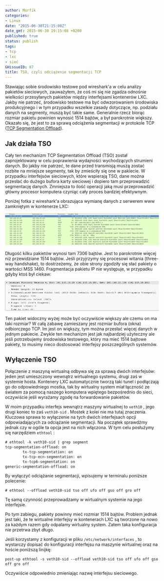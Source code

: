```yaml
---
author: Morfik
categories:
- Linux
date: "2015-06-30T21:15:08Z"
date_gmt: 2015-06-30 19:15:08 +0200
published: true
status: publish
tags:
- tcp
- lxc
- sieć
GHissueID: 87
title: TSO, czyli odciążenie segmentacji TCP
---
```


Stawiając sobie środowisko testowe pod wireshark'a w celu analizy pakietów sieciowych, zauważyłem,
że coś mi się nie zgadza odnośnie wielkości przesyłanych pakietów między interfejsami kontenerów
LXC. Jakby nie patrzeć, środowisko testowe ma być odwzorowaniem środowiska produkcyjnego i w tym
przypadku wszelkie zasady dotyczące, np. podziału danych na segmenty, muszą być takie same.
Generalnie rzecz biorąc rozmiar pakietu powinien wynosić 1514 bajtów, a był parokrotnie większy.
Okazało się, że jest to za sprawą odciążenia segmentacji w protokole TCP ([TCP Segmentation
Offload](https://lwn.net/Articles/564978/)).

<!--more-->
## Jak działa TSO

Cały ten mechanizm TCP Segmentation Offload (TSO) został zaprojektowany w celu poprawienia
wydajności wychodzących strumieni danych. Bo jakby nie patrzeć, te dane przed transmisją muszą
zostać rozbite na mniejsze segmenty, tak by zmieściły się one w pakiecie. W przypadku interfejsów
sieciowych, które wspierają TSO, dane można przesłać do dużego bufora karty sieciowej i dopiero tam
przeprowadzić segmentację danych. Zmniejsza to ilość operacji jaką musi przeprowadzić główny
procesor komputera czyniąc cały proces bardziej efektywnym.

Poniżej fotka z wireshark'a obrazująca wymianę danych z serwerem www zamkniętym w kontenerze
LXC:

![wireshark-odciazenie-segmentacji-tso](/img/2015/06/1.wireshark-odciazenie-segmentacji-tso.png#huge)

Długość kilku pakietów wynosi tam 7306 bajtów. Jest to parokrotnie więcej niż przewidziane 1514
bajtów. Jeśli przyjrzymy się procesowi witania (three-way handshake), to dostrzeżemy, że obie
strony zgodziły się słać pakiety o wartości MSS 1460. Fragmentacja pakietu IP nie występuje, w
przypadku gdyby ktoś był ciekaw:

![brak-fragmentacji-tso](/img/2015/06/2.brak-fragmentacji-tso.png#huge)

Ten pakiet widoczny wyżej może być oczywiście większy ale czemu on ma taki rozmiar? W całą zabawę
zamieszany jest rozmiar bufora (okna) odbiorczego TCP. Im jest on większy, tym można przesłać więcej
danych w jednym pakiecie. Zwykle ten mechanizm jest jak najbardziej użyteczny ale jeśli potrzebujemy
środowiska testowego, który ma mieć 1514 bajtowe pakiety, to musimy nieco dostosować interfejsy
poszczególnych systemów.

## Wyłączenie TSO

Połączenie z maszyną wirtualną odbywa się za sprawą dwóch interfejsów: jeden jest umieszczony
wewnątrz wirtualnego systemu, drugi zaś w systemie hosta. Kontenery LXC automatycznie tworzą taki
tunel i podłączają go do odpowiedniego mostka, tak by wirtualny system miał łączność ze światem za
pomocą naszego komputera wpiętego bezpośrednio do sieci, oczywiście jeśli wyrażamy zgodę na
forwardowanie pakietów.

W moim przypadku interfejs wewnątrz maszyny wirtualnej to `veth10` , jego drugi koniec to zaś
`veth10-sid` . Mostek z kolei nie ma tutaj znaczenia. Kluczowa sprawa to wyłączenie na tych dwóch
interfejsach opcji odpowiadających za odciążanie segmentacji. Na początek sprawdźmy jednak czy w
ogóle ta opcja jest na nich włączona. W tym celu posłużymy się narzędziem `ethtool` :

    # ethtool -k veth10-sid | grep segment
    tcp-segmentation-offload: on
            tx-tcp-segmentation: on
            tx-tcp-ecn-segmentation: on
            tx-tcp6-segmentation: on
    generic-segmentation-offload: on

By wyłączyć odciążanie segmentacji, wpisujemy w terminalu poniższe polecenie:

    # ethtool --offload veth10-sid tso off ufo off gso off gro off

Tę samą czynność przeprowadzamy w wirtualnym systemie na jego interfejsie.

Po tym zabiegu, pakiety powinny mieć rozmiar 1514 bajtów. Problem jednak jest taki, że te wirtualne
interfejsy w kontenerach LXC są tworzone na nowo za każdym razem gdy odpalamy wirtualny system.
Zatem taka konfiguracja nie przetrwa zbyt długo.

Jeśli korzystamy z konfiguracji w pliku `/etc/network/interfaces` , to wystarczy dopisać do
konfiguracji interfejsu na maszynie wirtualnej oraz na hoście poniższą linijkę:

    post-up ethtool -s veth10-sid --offload veth10-sid tso off ufo off gso off gro off

Oczywiście odpowiednio zmieniając nazwę interfejsu sieciowego.
